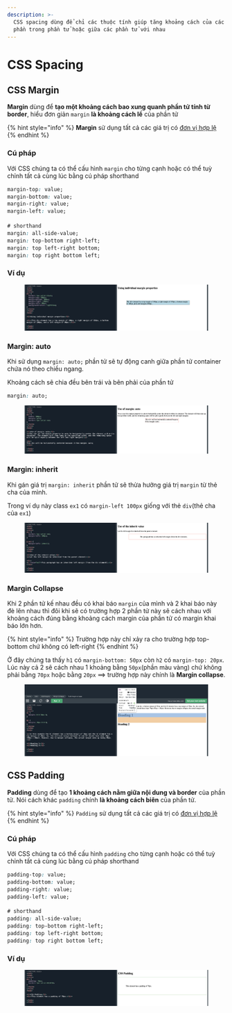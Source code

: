```yaml
---
description: >-
  CSS spacing dùng để chỉ các thuộc tính giúp tăng khoảng cách của các thành
  phần trong phần tử hoặc giữa các phần tử với nhau
---
```


# CSS Spacing

## CSS Margin

**Margin** dùng để **tạo một khoảng cách bao xung quanh phần tử tính từ border**, hiểu đơn giản `margin` **là khoảng cách lề** của phần tử

{% hint style="info" %}
**Margin** sử dụng tất cả các giá trị có [đơn vị hợp lệ](don-vi-do-unit-trong-css.md)
{% endhint %}

### Cú pháp&#x20;

Với CSS chúng ta có thể cấu hình `margin` cho từng cạnh hoặc có thể tuỳ chỉnh tất cả cùng lúc bằng cú pháp shorthand

```css
margin-top: value;
margin-bottom: value;
margin-right: value;
margin-left: value;

# shorthand
margin: all-side-value; 
margin: top-bottom right-left;
margin: top left-right bottom;
margin: top right bottom left;
```

### Ví dụ

<figure><img src="../.gitbook/assets/image (10).png" alt=""><figcaption></figcaption></figure>

### Margin: auto

Khi sử dụng `margin: auto;` phần tử sẽ tự động canh giữa phần tử container chứa nó theo chiều ngang.

Khoảng cách sẽ chia đều bên trái và bên phải của phần tử

```css
margin: auto;
```

<figure><img src="../.gitbook/assets/image (2).png" alt=""><figcaption></figcaption></figure>

### Margin: inherit

Khi gán giá trị `margin: inherit` phần tử sẽ thừa hưởng giá trị `margin` từ thẻ cha của mình.

Trong ví dụ này class `ex1` có `margin-left 100px` giống với thẻ `div`(thẻ cha của `ex1`)

<figure><img src="../.gitbook/assets/image (11).png" alt=""><figcaption></figcaption></figure>

### Margin Collapse

Khi 2 phần tử kế nhau đều có khai báo `margin` của mình và 2 khai báo này đè lên nhau thì đôi khi sẽ có trường hợp 2 phần tử này sẽ cách nhau với khoảng cách đúng bằng khoảng cách margin của phần tử có margin khai báo lớn hơn.&#x20;

{% hint style="info" %}
Trường hợp này chỉ xảy ra cho trường hợp top-bottom chứ không có left-right
{% endhint %}

Ở đây chúng ta thấy `h1` có `margin-bottom: 50px` còn `h2` có `margin-top: 20px`. Lúc này cả 2 sẽ cách nhau 1 khoảng bằng `50px`(phần màu vàng) chứ không phải bằng `70px` hoặc bằng `20px` ==> trường hợp này chính là **Margin collapse**.

<figure><img src="../.gitbook/assets/image (13).png" alt=""><figcaption></figcaption></figure>

## CSS Padding

**Padding** dùng để tạo **1 khoảng cách nằm giữa nội dung và border** của phần tử. Nói cách khác `padding` chính **là khoảng cách biên** của phần tử.

{% hint style="info" %}
`Padding` sử dụng tất cả các giá trị có [đơn vị hợp lệ](don-vi-do-unit-trong-css.md)
{% endhint %}

### Cú pháp&#x20;

Với CSS chúng ta có thể cấu hình `padding` cho từng cạnh hoặc có thể tuỳ chỉnh tất cả cùng lúc bằng cú pháp shorthand

```css
padding-top: value;
padding-bottom: value;
padding-right: value;
padding-left: value;

# shorthand
padding: all-side-value; 
padding: top-bottom right-left;
padding: top left-right bottom;
padding: top right bottom left;
```

### Ví dụ

<figure><img src="../.gitbook/assets/image (3) (3).png" alt=""><figcaption></figcaption></figure>
